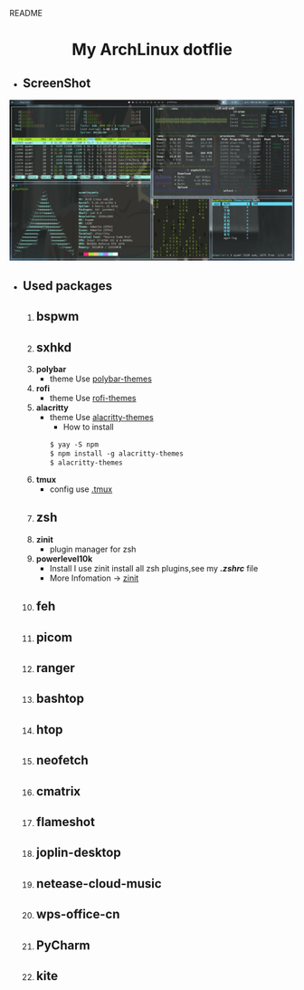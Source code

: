 README

# <center>My ArchLinux dotflie</center>

- ## ScreenShot
![screenshot_000.png](./screenshot.png)

- ## Used packages
	1. **bspwm** 
		- 
	2. **sxhkd**
		- 
	3. **polybar**
		- theme
		Use [polybar-themes](https://github.com/adi1090x/polybar-themes)
	4. **rofi**
		- theme
		Use [rofi-themes](https://github.com/davatorium/rofi-themes)
	5. **alacritty**
		- theme
		Use [alacritty-themes](https://github.com/eendroroy/alacritty-theme)
			- How to install
			```
			$ yay -S npm
			$ npm install -g alacritty-themes
			$ alacritty-themes
			```
	6. **tmux**
		- config use [.tmux](https://github.com/gpakosz/.tmux)
	7. **zsh**
		- 
	8. **zinit**
		- plugin manager for zsh
	9. **powerlevel10k**
		- Install
			I use zinit install all zsh plugins,see my ***.zshrc*** file
		- More Infomation -> [zinit](https://github.com/zdharma/zinit)
	10. **feh**
		- 
	11. **picom**
		- 
	12. **ranger**
		- 
	13. **bashtop**
		- 
	14. **htop**
		- 
	15. **neofetch**
		- 
	16. **cmatrix**
		- 
	17. **flameshot**
		- 
	18. **joplin-desktop**
		- 
	19. **netease-cloud-music**
		- 
	20. **wps-office-cn**
		- 
	21. **PyCharm**
		- 
	22. **kite**
		- 
